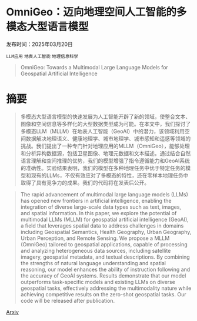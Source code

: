 # OmniGeo：迈向地理空间人工智能的多模态大型语言模型

发布时间：2025年03月20日

`LLM应用` `地表人工智能` `地理信息科学`

> OmniGeo: Towards a Multimodal Large Language Models for Geospatial Artificial Intelligence

# 摘要

> 多模态大型语言模型的快速发展为人工智能开辟了新的领域，使整合文本、图像和空间信息等多样化的大型数据类型成为可能。在本文中，我们探讨了多模态LLM（MLLM）在地表人工智能（GeoAI）中的潜力，该领域利用空间数据解决地理语义、健康地理学、城市地理学、城市感知和遥感等领域的挑战。我们提出了一种专门针对地理应用的MLLM（OmniGeo），能够处理和分析异构数据源，包括卫星图像、地理元数据和文本描述。通过结合自然语言理解和空间推理的优势，我们的模型增强了指令遵循能力和GeoAI系统的准确性。实验结果表明，我们的模型在多种地理任务中优于特定任务的模型和现有的LLMs，不仅有效应对了多模态的特性，还在零样本地理任务中取得了具有竞争力的成果。我们的代码将在发表后公开。

> The rapid advancement of multimodal large language models (LLMs) has opened new frontiers in artificial intelligence, enabling the integration of diverse large-scale data types such as text, images, and spatial information. In this paper, we explore the potential of multimodal LLMs (MLLM) for geospatial artificial intelligence (GeoAI), a field that leverages spatial data to address challenges in domains including Geospatial Semantics, Health Geography, Urban Geography, Urban Perception, and Remote Sensing. We propose a MLLM (OmniGeo) tailored to geospatial applications, capable of processing and analyzing heterogeneous data sources, including satellite imagery, geospatial metadata, and textual descriptions. By combining the strengths of natural language understanding and spatial reasoning, our model enhances the ability of instruction following and the accuracy of GeoAI systems. Results demonstrate that our model outperforms task-specific models and existing LLMs on diverse geospatial tasks, effectively addressing the multimodality nature while achieving competitive results on the zero-shot geospatial tasks. Our code will be released after publication.

[Arxiv](https://arxiv.org/abs/2503.16326)